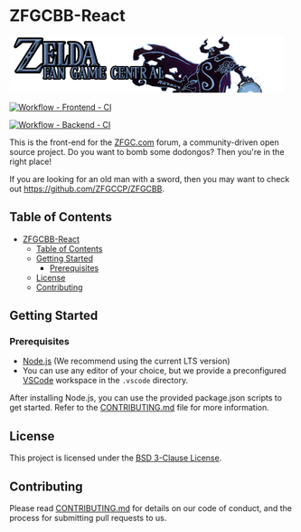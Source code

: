 # ZFGCBB-React

![logo](./src/assets/images/logo.png)

[![Workflow - Frontend - CI](https://github.com/ZFGCCP/ZFGCBB-React/actions/workflows/workflow-ci.yml/badge.svg)](https://github.com/ZFGCCP/ZFGCBB-React/actions/workflows/workflow-ci.yml)

[![Workflow - Backend - CI](https://github.com/ZFGCCP/ZFGCBB/actions/workflows/ci.yml/badge.svg)](https://github.com/ZFGCCP/ZFGCBB/actions/workflows/ci.yml)

This is the front-end for the [ZFGC.com](http://zfgc.com) forum, a community-driven open source project. Do you want to bomb some dodongos? Then you're in the right place!

If you are looking for an old man with a sword, then you may want to check out <https://github.com/ZFGCCP/ZFGCBB>.

## Table of Contents

- [ZFGCBB-React](#zfgcbb-react)
  - [Table of Contents](#table-of-contents)
  - [Getting Started](#getting-started)
    - [Prerequisites](#prerequisites)
  - [License](#license)
  - [Contributing](#contributing)

## Getting Started

### Prerequisites

- [Node.js](https://nodejs.org/en/download/) (We recommend using the current LTS version)
- You can use any editor of your choice, but we provide a preconfigured [VSCode](https://code.visualstudio.com/) workspace in the `.vscode` directory.

After installing Node.js, you can use the provided package.json scripts to get started. Refer to the [CONTRIBUTING.md](CONTRIBUTING.md) file for more information.

## License

This project is licensed under the [BSD 3-Clause License](LICENSE).

## Contributing

Please read [CONTRIBUTING.md](CONTRIBUTING.md) for details on our code of conduct, and the process for submitting pull requests to us.

<!-- ## Acknowledgments
FIXME: #97 add a script to automatically generate this section.
We would like to thank the following people for their contributions to this project: -->
